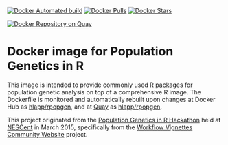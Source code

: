 [![Docker Automated build](https://img.shields.io/docker/automated/hlapp/rpopgen.svg)](https://hub.docker.com/r/hlapp/rpopgen/) [![Docker Pulls](https://img.shields.io/docker/pulls/hlapp/rpopgen.svg)](https://hub.docker.com/r/hlapp/rpopgen/) [![Docker Stars](https://img.shields.io/docker/stars/hlapp/rpopgen.svg)](https://hub.docker.com/r/hlapp/rpopgen/)

[![Docker Repository on Quay](https://quay.io/repository/hlapp/rpopgen/status "Docker Repository on Quay")](https://quay.io/repository/hlapp/rpopgen)

# Docker image for Population Genetics in R

This image is intended to provide commonly used R packages for population genetic analysis on top of a comprehensive R image. The Dockerfile is monitored and automatically rebuilt upon changes at Docker Hub as [hlapp/rpopgen], and at [Quay] as [hlapp/rpopgen][quay.io/hlapp/rpopgen]. 

This project originated from the [Population Genetics in R Hackathon] held at [NESCent] in March 2015, specifically from the [Workflow Vignettes Community Website] project.

[Population Genetics in R Hackathon]: https://github.com/NESCent/r-popgen-hackathon
[NESCent]: http://nescent.org
[Workflow Vignettes Community Website]: http://nescent.github.io/popgenInfo
[Quay]: https://quay.io/
[hlapp/rpopgen]: https://hub.docker.com/r/hlapp/rpopgen/
[quay.io/hlapp/rpopgen]: https://quay.io/repository/hlapp/rpopgen
